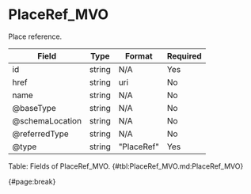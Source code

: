 <!--
    ATTENTION: This file was generated via gradle!
               Do NOT manually edit this file! Any such changes will be overwritten!
-->

# PlaceRef_MVO

Place reference.

| Field | Type | Format | Required |
| ------- | ------- | ------- | --- |
| id | string | N/A | Yes |
| href | string | uri | No |
| name | string | N/A | No |
| @baseType | string | N/A | No |
| @schemaLocation | string | N/A | No |
| @referredType | string | N/A | No |
| @type | string | "PlaceRef" | Yes |

Table: Fields of PlaceRef_MVO. {#tbl:PlaceRef_MVO.md:PlaceRef_MVO}

{#page:break}
